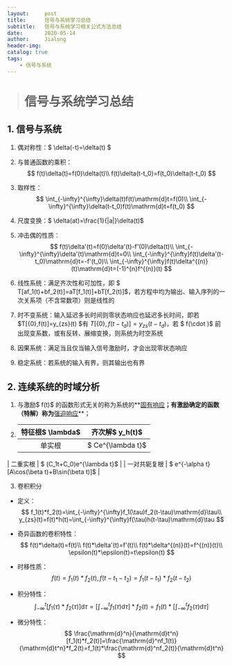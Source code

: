 ```yaml
---
layout:     post
title:      信号与系统学习总结
subtitle:   信号与系统学习相关公式方法总结
date:       2020-05-14
author:     Jialong
header-img: 
catalog: true
tags:
    - 信号与系统
---
```


> # 信号与系统学习总结

## 1.  信号与系统

1. 偶对称性：$ \delta(-t)=\delta(t) $  

2. 与普通函数的乘积：
     $$
     f(t)\delta(t)=f(0)\delta(t)\\
     f(t)\delta(t-t_0)=f(t_0)\delta(t-t_0)
     $$
     
3. 取样性：
     $$
     \int_{-\infty}^{\infty}\delta(t)f(t)\mathrm{d}t=f(0)\\
     \int_{-\infty}^{\infty}\delta(t-t_0)f(t)\mathrm{d}t=f(t_0)
     $$
  
4. 尺度变换：$ \delta(at)=\frac{1}{|a|}\delta(t)$ 
  
5. 冲击偶的性质：
     $$
     f(t)\delta'(t)=f(0)\delta'(t)-f'(0)\delta(t)\\
     \int_{-\infty}^{\infty}\delta'(t)\mathrm{d}t=0\\
     \int_{-\infty}^{\infty}f(t)\delta'(t-t_0)\mathrm{d}t=-f'(t_0)\\
     \int_{-\infty}^{\infty}f(t)\delta^{(n)}(t)\mathrm{d}t=(-1)^{n}f^{(n)}(t)
     $$
     
  6. 线性系统：满足齐次性和可加性，即 $ T[af_1(t)+bf_2(t)]=aT[f_1(t)]+bT[f_2(t)]$，若方程中均为输出、输入序列的一次关系项（不含常数项）则是线性的
  
  7. 时不变系统：输入延迟多长时间则零状态响应也延迟多长时间，即若 $T[\{0\},f(t)]=y_{zs}(t) $有 $T[\{0\},f(t-t_d)]=y_{zs}(t-t_d)$，若 $ f(\cdot )$ 前出现变系数，或有反转、展缩变换，则系统为时空系统
  
  8. 因果系统：满足当且仅当输入信号激励时，才会出现零状态响应
  
  9. 稳定系统：若系统的输入有界，则其输出也有界



## 2. 连续系统的时域分析

1. 与激励$ f(t)$ 的函数形式无关的称为系统的**<u>固有响应</u>**；有激励确定的函数（特解）称为**<u>强迫响应</u>**；

2. | 特征根$ \lambda$ | 齐次解$ y_h(t)$ |
   | :----------------: | :------: |
   | 单实根           | $ Ce^{\lambda t}$ |
| 二重实根 | $ (C_1t+C_0)e^{\lambda t}$ |
   | 一对共轭复根 | $ e^{-\alpha t}[A\cos(\beta t)+B\sin(\beta t)]$ |
   
3. 卷积积分

- 定义：
  $$
  f_1(t)*f_2(t)=\int_{-\infty}^{\infty}f_1(\tau)f_2(t-\tau)\mathrm{d}\tau\\
  y_{zs}(t)=f(t)*h(t)=\int_{-\infty}^{\infty}f(\tau)h(t-\tau)\mathrm{d}\tau
  $$

- 奇异函数的卷积特性：
  $$
  f(t)*\delta(t)=f(t)\\
  f(t)*\delta'(t)=f'(t)\\
  f(t)*\delta^{(n)}(t)=f^{(n)}(t)\\
  \epsilon(t)*\epsilon(t)=t\epsilon(t)
  $$

- 时移性质：
  $$
  f(t)=f_1(t)*f_2(t), f(t-t_1-t_2)=f_1(t-t_1)*f_2(t-t_2)
  $$

- 积分特性：
  $$
  \int_{-\infty}^t[f_1(\tau)*f_2(\tau)]\mathrm{d}\tau=[\int_{-\infty}^tf_1(\tau)\mathrm{d}\tau]*f_2(t)=f_1(t)*[\int_{-\infty}^tf_2(\tau)\mathrm{d}\tau]
  $$

- 微分特性：
  $$
  \frac{\mathrm{d}^n}{\mathrm{d}t^n}[f_1(t)*f_2(t)]=\frac{\mathrm{d}^nf_1(t)}{\mathrm{d}t^n}*f_2(t)=f_1(t)*\frac{\mathrm{d}^nf_2(t)}{\mathrm{d}t^n}
  $$
